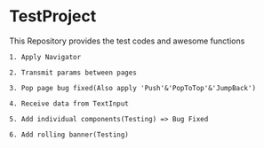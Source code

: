 # TestProject
This Repository provides the test codes and awesome functions

	1. Apply Navigator

	2. Transmit params between pages

	3. Pop page bug fixed(Also apply 'Push'&'PopToTop'&'JumpBack')

	4. Receive data from TextInput

	5. Add individual components(Testing) => Bug Fixed

	6. Add rolling banner(Testing)

